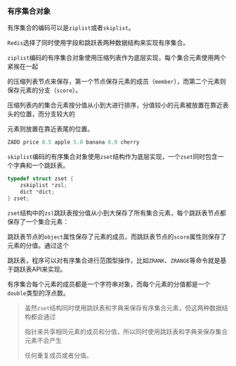 ### 有序集合对象

 有序集合的编码可以是`ziplist`或者`skiplist`。

`Redis`选择了同时使用字段和跳跃表两种数据结构来实现有序集合。



`ziplist`编码的有序集合对象使用压缩列表作为底层实现，每个集合元素使用两个紧挨在一起

的压缩列表节点来保存，第一个节点保存元素的成员（`member`），而第二个元素则保存元素的分支（`score`）。

压缩列表内的集合元素按分值从小到大进行排序，分值较小的元素被放置在靠近表头的位置，而分支较大的

元素则放置在靠近表尾的位置。

```c
ZADD price 8.5 apple 5.0 banana 6.0 cherry
```

`skiplist`编码的有序集合对象使用`zset`结构作为底层实现，一个`zset`同时包含一个字典和一个跳跃表。

```c
typedef struct zset {
	zskiplist *zsl;
	dict *dict;
} zset;
```

`zset`结构中的`zsl`跳跃表按分值从小到大保存了所有集合元素，每个跳跃表节点都保存了一个集合元素：

跳跃表节点的`object`属性保存了元素的成员，而跳跃表节点的`score`属性则保存了元素的分值。通过这个

跳跃表，程序可以对有序集合进行范围型操作，比如`ZRANK`、`ZRANGE`等命令就是基于跳跃表API来实现。



有序集合每个元素的成员都是一个字符串对象，而每个元素的分值都是一个`double`类型的浮点数。



> 虽然`zset`结构同时使用跳跃表和字典来保存有序集合元素，但这两种数据结构都会通过
>
> 指针来共享相同元素的成员和分值，所以同时使用跳跃表和字典来保存集合元素不会产生
>
> 任何重复成员或者分值。